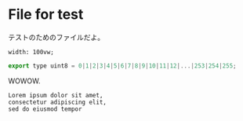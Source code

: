 File for test
===

テストのためのファイルだよ。

```
width: 100vw;
```

```js
export type uint8 = 0|1|2|3|4|5|6|7|8|9|10|11|12|...|253|254|255;
```

WOWOW.

```
Lorem ipsum dolor sit amet,
consectetur adipiscing elit,
sed do eiusmod tempor
```
